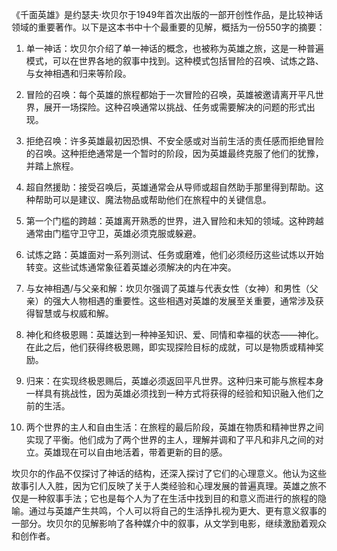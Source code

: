 《千面英雄》是约瑟夫·坎贝尔于1949年首次出版的一部开创性作品，是比较神话领域的重要著作。以下是这本书中十个最重要的见解，概括为一份550字的摘要：

1. 单一神话：坎贝尔介绍了单一神话的概念，也被称为英雄之旅，这是一种普遍模式，可以在世界各地的叙事中找到。这种模式包括冒险的召唤、试炼之路、与女神相遇和归来等阶段。

2. 冒险的召唤：每个英雄的旅程都始于一次冒险的召唤，英雄被邀请离开平凡世界，展开一场探险。这种召唤通常以挑战、任务或需要解决的问题的形式出现。

3. 拒绝召唤：许多英雄最初因恐惧、不安全感或对当前生活的责任感而拒绝冒险的召唤。这种拒绝通常是一个暂时的阶段，因为英雄最终克服了他们的犹豫，并踏上旅程。

4. 超自然援助：接受召唤后，英雄通常会从导师或超自然助手那里得到帮助。这种帮助可以是建议、魔法物品或帮助他们在旅程中的关键信息。

5. 第一个门槛的跨越：英雄离开熟悉的世界，进入冒险和未知的领域。这种跨越通常由门槛守卫守卫，英雄必须克服或躲避。

6. 试炼之路：英雄面对一系列测试、任务或磨难，他们必须经历这些试炼以开始转变。这些试炼通常象征着英雄必须解决的内在冲突。

7. 与女神相遇/与父亲和解：坎贝尔强调了英雄与代表女性（女神）和男性（父亲）的强大人物相遇的重要性。这些相遇对英雄的发展至关重要，通常涉及获得智慧或与权威和解。

8. 神化和终极恩赐：英雄达到一种神圣知识、爱、同情和幸福的状态——神化。在此之后，他们获得终极恩赐，即实现探险目标的成就，可以是物质或精神奖励。

9. 归来：在实现终极恩赐后，英雄必须返回平凡世界。这种归来可能与旅程本身一样具有挑战性，因为英雄必须找到一种方式将获得的经验和知识融入他们之前的生活。

10. 两个世界的主人和自由生活：在旅程的最后阶段，英雄在物质和精神世界之间实现了平衡。他们成为了两个世界的主人，理解并调和了平凡和非凡之间的对立。英雄现在可以自由地活着，带着更新的目的感。

坎贝尔的作品不仅探讨了神话的结构，还深入探讨了它们的心理意义。他认为这些故事引人入胜，因为它们反映了关于人类经验和心理发展的普遍真理。英雄之旅不仅是一种叙事手法；它也是每个人为了在生活中找到目的和意义而进行的旅程的隐喻。通过与英雄产生共鸣，个人可以将自己的生活挣扎视为更大、更有意义叙事的一部分。坎贝尔的见解影响了各种媒介中的叙事，从文学到电影，继续激励着观众和创作者。